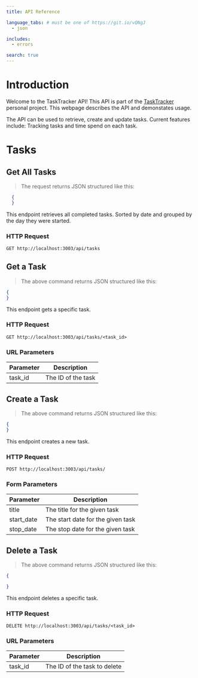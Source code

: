 ```yaml
---
title: API Reference

language_tabs: # must be one of https://git.io/vQNgJ
  - json

includes:
  - errors

search: true
---
```


# Introduction

Welcome to the TaskTracker API! This API is part of the [TaskTracker](https://github.com/aiden-petersen/TaskTracker) personal project. This webpage describes the API and demonstates usage.

The API can be used to retrieve, create and update tasks. Current features include: Tracking tasks and time spend on each task.

# Tasks

## Get All Tasks

> The request returns JSON structured like this:

```json
  {
  }
```

This endpoint retrieves all completed tasks. Sorted by date and grouped by the day they were started.

### HTTP Request

`GET http://localhost:3003/api/tasks`

## Get a Task


> The above command returns JSON structured like this:

```json
{
}
```

This endpoint gets a specific task.

### HTTP Request

`GET http://localhost:3003/api/tasks/<task_id>`

### URL Parameters

Parameter | Description
--------- | -----------
task_id | The ID of the task

## Create a Task

> The above command returns JSON structured like this:

```json
{
}
```

This endpoint creates a new task.

### HTTP Request

`POST http://localhost:3003/api/tasks/`

### Form Parameters

Parameter | Description
--------- | -----------
title | The title for the given task
start_date | The start date for the given task
stop_date | The stop date for the given task

## Delete a Task


> The above command returns JSON structured like this:

```json
{

}
```

This endpoint deletes a specific task.

### HTTP Request

`DELETE http://localhost:3003/api/tasks/<task_id>`

### URL Parameters

Parameter | Description
--------- | -----------
task_id | The ID of the task to delete

